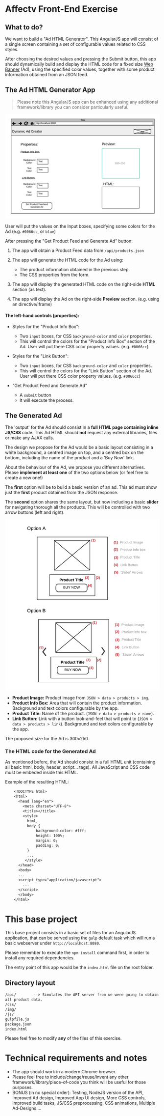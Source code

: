 
# Affectv Front-End Exercise

## What to do?

We want to build a "Ad HTML Generator". This AngularJS app will consist of a single screen containing a set of configurable values related to CSS styles.

After choosing the desired values and pressing the Submit button, this app should dynamically build and display the HTML code for a fixed size [Web Banner](https://en.wikipedia.org/wiki/Web_banner) (Ad), using the specified color values, together with some product information obtained from an JSON feed.

## The Ad HTML Generator App

> Please note this AngularJS app can be enhanced using any additional framework/library you can consider particularly useful.

![Page Mockup](page-mockup.png "Page Mockup")

User will put the values on the Input boxes, specifying some colors for the Ad (e.g. `#0066cc`, or `blue`)

After pressing the "Get Product Feed and Generate Ad" button:

1. The app will obtain a Product Feed data from `/api/products.json`

2. The app will generate the HTML code for the Ad using:
    * The product information obtained in the previous step.
    * The CSS properties from the form.

3. The app will display the generated HTML code on the right-side **HTML** section (as text).

4. The app will display the Ad on the right-side **Preview** section. (e.g. using an directive/iframe)

#### The left-hand controls (properties):

* Styles for the "Product Info Box":
    * Two `input` boxes, for CSS `background-color` and `color` properties.
    * This will control the colors for the "Product Info Box" section of the Ad. User will put there CSS color property values. (e.g. `#0066cc`)

* Styles for the "Link Button":
    * Two `input` boxes, for CSS `background-color` and `color` properties.
    * This will control the colors for the "Link Button" section of the Ad. User will put there CSS color property values. (e.g. `#0066cc`)

* "Get Product Feed and Generate Ad"
    * A `submit` button
    * It will execute the process.

## The Generated Ad

The 'output' for the Ad should consist in a **full HTML page containing inline JS/CSS** code. This  Ad HTML should **not** request any external libraries, files or make any AJAX calls.

The design we propose for the Ad would be a basic layout consisting in a white background, a centred image on top, and a centred box on the bottom, including the name of the product and a 'Buy Now' link.

About the behaviour of the Ad, we propose you different alternatives. Please **implement at least one** of the two options below (or feel free to create a new one!)

The **first** option will be to build a basic version of an ad. This ad must show just the **first** product obtained from the JSON response.

The **second** option shares the same layout, but now including a basic **slider** for navigating thorough all the products. This will be controlled with two arrow buttons (left and right).

![Ad Mockup](ad-mockup.png "Ad Mockup")

* **Product Image:** Product image from `JSON > data > products > img`.
* **Product Info Box:** Area that will contain the product information. Background and text colors configurable by the app.
* **Product Title:** Name of the product. (`JSON > data > products > name`).
* **Link Button:** Link with a button look-and-feel that will point to (`JSON > data > products > link`). Background and text colors configurable by the app.

The proposed size for the Ad is 300x250.

### The HTML code for the Generated Ad

As mentioned before, the Ad should consist in a full HTML unit (containing all basic html, body, header, script... tags). All JavaScript and CSS code must be embeded inside this HTML.

   Example of the resulting HTML:

        <!DOCTYPE html>
        <html>
          <head lang="en">
            <meta charset="UTF-8">
            <title></title>
            <style>
              html,
              body {
                  background-color: #fff;
                  height: 100%;
                  margin: 0;
                  padding: 0;
              }
              ...
             </style>
          </head>
          <body>
          ...
          <script type="application/javascript">
            ...
          </script>
          </body>
        </html>

# This base project

This base project consists in a basic set of files for an AngularJS application, that can be served using the `gulp` default task which will run a basic webserver under `http://localhost:8080`.

Please remember to execute the `npm install` command first, in order to install any required dependencies.

The entry point of this app would be the `index.html` file on the root folder.

## Directory layout

    /api/        --> Simulates the API server from we were going to obtain all product data.
    /css/
    /img/
    /js/
    gulpfile.js
    package.json
    index.html

Please feel free to modify **any** of the files of this exercise.

# Technical requirements and notes

* The app should work in a modern Chrome browser.
* Please feel free to include/change/reuse/invent any other framework/library/piece-of-code you think will be useful for those purposes.
* BONUS (in no special order): Testing, NodeJS version of the API, Improved Ad design, Improved App UI design, More CSS controls, Improved build tasks, JS/CSS preprocessing, CSS animations, Multiple Ad-Designs....

